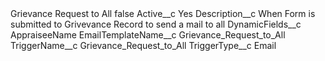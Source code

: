 <?xml version="1.0" encoding="UTF-8"?>
<CustomMetadata xmlns="http://soap.sforce.com/2006/04/metadata" xmlns:xsi="http://www.w3.org/2001/XMLSchema-instance" xmlns:xsd="http://www.w3.org/2001/XMLSchema">
    <label>Grievance Request to All</label>
    <protected>false</protected>
    <values>
        <field>Active__c</field>
        <value xsi:type="xsd:string">Yes</value>
    </values>
    <values>
        <field>Description__c</field>
        <value xsi:type="xsd:string">When Form is submitted to Grivevance Record to send a mail to all</value>
    </values>
    <values>
        <field>DynamicFields__c</field>
        <value xsi:type="xsd:string">AppraiseeName</value>
    </values>
    <values>
        <field>EmailTemplateName__c</field>
        <value xsi:type="xsd:string">Grievance_Request_to_All</value>
    </values>
    <values>
        <field>TriggerName__c</field>
        <value xsi:type="xsd:string">Grievance_Request_to_All</value>
    </values>
    <values>
        <field>TriggerType__c</field>
        <value xsi:type="xsd:string">Email</value>
    </values>
</CustomMetadata>
